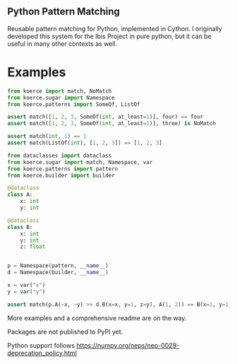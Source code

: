 Python Pattern Matching
-----------------------

Reusable pattern matching for Python, implemented in Cython.
I originally developed this system for the Ibis Project in pure python,
but it can be useful in many other contexts as well.

Examples
========

```python
from koerce import match, NoMatch
from koerce.sugar import Namespace
from koerce.patterns import SomeOf, ListOf

assert match([1, 2, 3, SomeOf(int, at_least=1)], four) == four
assert match([1, 2, 3, SomeOf(int, at_least=1)], three) is NoMatch

assert match(int, 1) == 1
assert match(ListOf(int), [1, 2, 3]) == [1, 2, 3]
```

```python
from dataclasses import dataclass
from koerce.sugar import match, Namespace, var
from koerce.patterns import pattern
from koerce.builder import builder

@dataclass
class A:
    x: int
    y: int

@dataclass
class B:
    x: int
    y: int
    z: float


p = Namespace(pattern, __name__)
d = Namespace(builder, __name__)

x = var("x")
y = var("y")

assert match(p.A(~x, ~y) >> d.B(x=x, y=1, z=y), A(1, 2)) == B(x=1, y=1, z=2)
```

More examples and a comprehensive readme are on the way.

Packages are not published to PyPI yet.

Python support follows https://numpy.org/neps/nep-0029-deprecation_policy.html
